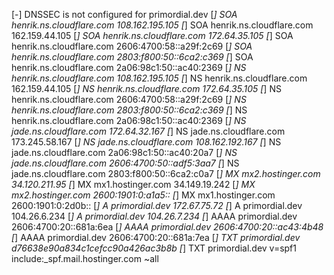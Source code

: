 [-] DNSSEC is not configured for primordial.dev
[*]      SOA henrik.ns.cloudflare.com 108.162.195.105
[*]      SOA henrik.ns.cloudflare.com 162.159.44.105
[*]      SOA henrik.ns.cloudflare.com 172.64.35.105
[*]      SOA henrik.ns.cloudflare.com 2606:4700:58::a29f:2c69
[*]      SOA henrik.ns.cloudflare.com 2803:f800:50::6ca2:c369
[*]      SOA henrik.ns.cloudflare.com 2a06:98c1:50::ac40:2369
[*]      NS henrik.ns.cloudflare.com 108.162.195.105
[*]      NS henrik.ns.cloudflare.com 162.159.44.105
[*]      NS henrik.ns.cloudflare.com 172.64.35.105
[*]      NS henrik.ns.cloudflare.com 2606:4700:58::a29f:2c69
[*]      NS henrik.ns.cloudflare.com 2803:f800:50::6ca2:c369
[*]      NS henrik.ns.cloudflare.com 2a06:98c1:50::ac40:2369
[*]      NS jade.ns.cloudflare.com 172.64.32.167
[*]      NS jade.ns.cloudflare.com 173.245.58.167
[*]      NS jade.ns.cloudflare.com 108.162.192.167
[*]      NS jade.ns.cloudflare.com 2a06:98c1:50::ac40:20a7
[*]      NS jade.ns.cloudflare.com 2606:4700:50::adf5:3aa7
[*]      NS jade.ns.cloudflare.com 2803:f800:50::6ca2:c0a7
[*]      MX mx2.hostinger.com 34.120.211.95
[*]      MX mx1.hostinger.com 34.149.19.242
[*]      MX mx2.hostinger.com 2600:1901:0:a1a5::
[*]      MX mx1.hostinger.com 2600:1901:0:2d0b::
[*]      A primordial.dev 172.67.75.72
[*]      A primordial.dev 104.26.6.234
[*]      A primordial.dev 104.26.7.234
[*]      AAAA primordial.dev 2606:4700:20::681a:6ea
[*]      AAAA primordial.dev 2606:4700:20::ac43:4b48
[*]      AAAA primordial.dev 2606:4700:20::681a:7ea
[*]      TXT primordial.dev d76638e90a834c1cefcc90a426ac3b8b
[*]      TXT primordial.dev v=spf1 include:_spf.mail.hostinger.com ~all